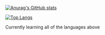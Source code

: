 [![Anurag's GitHub stats](https://github-readme-stats.vercel.app/api?username=FancyBaguette&theme=react&show_icons=true&hide_title=true)](https://github.com/anuraghazra/github-readme-stats)

[![Top Langs](https://github-readme-stats.vercel.app/api/top-langs/?username=FancyBaguette&layout=compact&theme=react)](https://github.com/anuraghazra/github-readme-stats)

Currently learning all of the languages above

<!-- <p align=center>
<a align=center href="https://github.com/anuraghazra/github-readme-stats">
  <img align="center" src="https://github-readme-stats.vercel.app/api?username=FancyBaguette&theme=react&show_icons=true&hide_title=true&env=PAT_1" />
</a>
</p>

<p align=center>
<a align=center href="https://github.com/anuraghazra/github-readme-stats">
  <img align="center" src="https://github-readme-stats.vercel.app/api/top-langs/?username=FancyBaguette&layout=compact&theme=react&env=PAT_1" />
</a>
</p> -->
